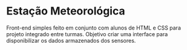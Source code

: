 # Estação Meteorológica
Front-end simples feito em conjunto com alunos de HTML e CSS para projeto integrado entre turmas. Objetivo criar uma interface para disponibilizar os dados armazenados dos sensores.
